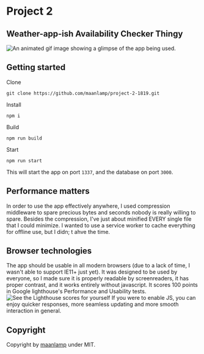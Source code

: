 # Project 2
## Weather-app-ish Availability Checker Thingy
![An animated gif image showing a glimpse of the app being used.](assets/demo.gif)

## Getting started
Clone
```shell
git clone https://github.com/maanlamp/project-2-1819.git
```

Install
```shell
npm i
```

Build
```shell
npm run build
```

Start
```shell
npm run start
```

This will start the app on port `1337`, and the database on port `3000`.

## Performance matters
In order to use the app effectively anywhere, I used compression middleware to spare precious bytes and seconds nobody is really willing to spare. Besides the compression, I've just about minified EVERY single file that I could minimize. I wanted to use a service worker to cache everything for offline use, but I didn; t ahve the time.

## Browser technologies
The app should be usable in all modern browsers (due to a lack of time, I wasn't able to support IE11+ just yet). It was designed to be used by everyone, so I made sure it is properly readable by screenreaders, it has proper contrast, and it works entirely without javascript. It scores 100 points in Google lighthouse's Performance and Usability tests.
![See the Lighthouse scores for yourself]()
If you were to enable JS, you can enjoy quicker responses, more seamless updating and more smooth interaction in general.

## Copyright
Copyright by [maanlamp](https://github.com/maanlamp) under MIT.